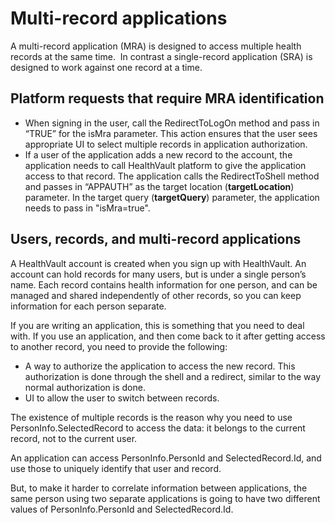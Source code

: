 Multi-record applications
=========================

A multi-record application (MRA) is designed to access multiple health records at the same time.  In contrast a single-record application (SRA) is designed to work against one record at a time.

Platform requests that require MRA identification
-------------------------------------------------

-   When signing in the user, call the RedirectToLogOn method and pass in “TRUE” for the isMra parameter. This action ensures that the user sees appropriate UI to select multiple records in application authorization.
-   If a user of the application adds a new record to the account, the application needs to call HealthVault platform to give the application access to that record. The application calls the RedirectToShell method and passes in “APPAUTH” as the target location (**targetLocation**) parameter. In the target query (**targetQuery**) parameter, the application needs to pass in "isMra=true".

Users, records, and multi-record applications
---------------------------------------------

A HealthVault account is created when you sign up with HealthVault. An account can hold records for many users, but is under a single person’s name. Each record contains health information for one person, and can be managed and shared independently of other records, so you can keep information for each person separate.

If you are writing an application, this is something that you need to deal with. If you use an application, and then come back to it after getting access to another record, you need to provide the following:

-   A way to authorize the application to access the new record. This authorization is done through the shell and a redirect, similar to the way normal authorization is done.
-   UI to allow the user to switch between records.

The existence of multiple records is the reason why you need to use PersonInfo.SelectedRecord to access the data: it belongs to the current record, not to the current user.

An application can access PersonInfo.PersonId and SelectedRecord.Id, and use those to uniquely identify that user and record.

But, to make it harder to correlate information between applications, the same person using two separate applications is going to have two different values of PersonInfo.PersonId and SelectedRecord.Id.
